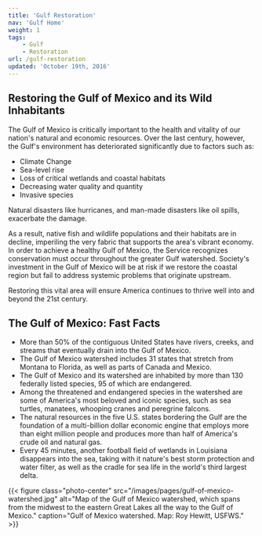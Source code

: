 ```yaml
---
title: 'Gulf Restoration'
nav: 'Gulf Home'
weight: 1
tags:
    - Gulf
    - Restoration
url: /gulf-restoration
updated: 'October 19th, 2016'
---
```


## Restoring the Gulf of Mexico and its Wild Inhabitants

The Gulf of Mexico is critically important to the health and vitality of our nation's natural and economic resources. Over the last century, however, the Gulf's environment has deteriorated significantly due to factors such as:

 - Climate Change
 - Sea-level rise
 - Loss of critical wetlands and coastal habitats
 - Decreasing water quality and quantity
 - Invasive species

Natural disasters like hurricanes, and man-made disasters like oil spills, exacerbate the damage.

As a result, native fish and wildlife populations and their habitats are in decline, imperiling the very fabric that supports the area's vibrant economy. In order to achieve a healthy Gulf of Mexico, the Service recognizes conservation must occur throughout the greater Gulf watershed. Society's investment in the Gulf of Mexico will be at risk if we restore the coastal region but fail to address systemic problems that originate upstream.

Restoring this vital area will ensure America continues to thrive well into and beyond the 21st century.

## The Gulf of Mexico: Fast Facts

 - More than 50% of the contiguous United States have rivers, creeks, and streams that eventually drain into the Gulf of Mexico.
 - The Gulf of Mexico watershed includes 31 states that stretch from Montana to Florida, as well as parts of Canada and Mexico.
 - The Gulf of Mexico and its watershed are inhabited by more than 130 federally listed species, 95 of which are endangered.
 - Among the threatened and endangered species in the watershed are some of America's most beloved and iconic species, such as sea turtles, manatees, whooping cranes and peregrine falcons.
 - The natural resources in the five U.S. states bordering the Gulf are the foundation of a multi-billion dollar economic engine that employs more than eight million people and produces more than half of America's crude oil and natural gas.
 - Every 45 minutes, another football field of wetlands in Louisiana disappears into the sea, taking with it nature's best storm protection and water filter, as well as the cradle for sea life in the world's third largest delta.

{{< figure class="photo-center" src="/images/pages/gulf-of-mexico-watershed.jpg" alt="Map of the Gulf of Mexico watershed, which spans from the midwest to the eastern Great Lakes all the way to the Gulf of Mexico." caption="Gulf of Mexico watershed. Map: Roy Hewitt, USFWS." >}}
